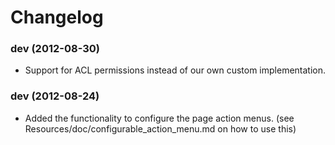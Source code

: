 # Changelog

### dev (2012-08-30)
* Support for ACL permissions instead of our own custom implementation.

### dev (2012-08-24)
* Added the functionality to configure the page action menus. (see Resources/doc/configurable_action_menu.md on how to use this)
